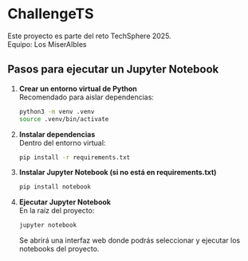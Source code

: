 # ChallengeTS

Este proyecto es parte del reto TechSphere 2025.  
Equipo: Los MiserAIbles

## Pasos para ejecutar un Jupyter Notebook

1. **Crear un entorno virtual de Python**  
   Recomendado para aislar dependencias:
   ```bash
   python3 -m venv .venv
   source .venv/bin/activate
   ```

2. **Instalar dependencias**  
   Dentro del entorno virtual:
   ```bash
   pip install -r requirements.txt
   ```

3. **Instalar Jupyter Notebook (si no está en requirements.txt)**  
   ```bash
   pip install notebook
   ```

4. **Ejecutar Jupyter Notebook**  
   En la raíz del proyecto:
   ```bash
   jupyter notebook
   ```
   Se abrirá una interfaz web donde podrás seleccionar y ejecutar los notebooks del proyecto.
